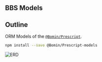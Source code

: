 ## BBS Models

## Outline

ORM Models of the [`@Bomin/Prescript`](https://github.com/samchon/backend).

```bash
npm install --save @Bomin/Prescript-models
```

![ERD](https://github.com/samchon/backend/raw/master/designs/erd.png)
